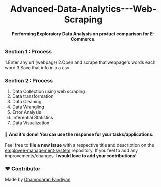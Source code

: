 <h1 align="center">Advanced-Data-Analytics---Web-Scraping</h1>

<div align= "center">
  <h4>Performing Exploratory Data Analysis on product comparison for E-Commerce.</h4>
</div>

### Section 1 : Process

1.Enter any url (webpage)
2.Open and scrape that webpage's words each word
3.Save that info into a csv 

### Section 2 : Process

1. Data Collection using web scraping
2. Data transformation
3. Data Cleaning
4. Data Wrangling
5. Error Analysis
6. Inferential Statistics
7. Data Visualization


#### :clap: And it's done! You can use the response for your tasks/applications.
Feel free to **file a new issue** with a respective title and description on the [employee-management-system](https://github.com/dhamodaran-pandiyan/employee-management-system/issues) repository. If you feel to add any improvements/changes, **I would love to add your contributions**! 

### :heart: Contributor
Made by [Dhamodaran Pandiyan](https://github.com/dhamodaran-pandiyan)

